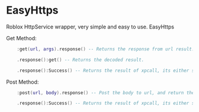 # EasyHttps
Roblox HttpService wrapper, very simple and easy to use.
EasyHttps

                                     
Get Method:
```lua
    :get(url, args).response() -- Returns the response from url result.
```

```lua
    .response():get() -- Returns the decoded result.
```

```lua
    .response():Success() -- Returns the result of xpcall, its either success or failed.
```

Post Method:
```lua
    :post(url, body).response() -- Post the body to url, and return the response from result.
```

```lua
    .response():Success() -- Returns the result of xpcall, its either success or failed.
```

